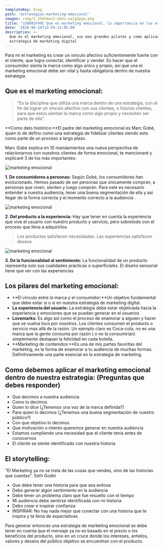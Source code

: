 ```yaml
---
templateKey: blog
path: 'estrategias-marketing-emocional'
imagen: /img/1_254tmox2-2dnv-uajg2pga.png
title: "\U0001F49C Que es marketing emocional, la importancia en las estrategias digitales y como aplicarlo."
date: '2018-06-14T13:59:13-05:00'
description: >-
  Que es el marketing emocional, sus mas grandes pilares y como aplicarlo a una
  estrategia de marketing digital
---
```

Para mi el marketing es crear un vinculo afectivo suficientemente fuerte con el cliente, que logra conectar, identificar y vender. Es hacer que el consumidor sienta la marca como algo único y propio, así que una el marketing emocional debe ser vital y hasta obligatoria dentro de nuestra estrategia.

## Que es el marketing emocional: 

> "Es la disciplina que utiliza una marca dentro de una estrategia, con el fin de lograr un vínculo afectivo con sus clientes, o futuros clientes, para que estos sientan la marca como algo propio y necesiten ser parte de ella".

**Como dato histórico:**El padre del marketing emocional es Marc Gobé, quien lo de defino como una estrategia de fidelizar clientes viendo esto como parte de un proceso a largo plazo. 

Marc Gobé explica en 10 mandamientos una nueva perspectiva de relacionarnos con nuestros clientes de forma emocional, te mencionaré y explicaré 3 de los más importantes:

![marketing emocional ](/img/1_254tmox2-2dnv-uajg2pga.png)

**1. De consumidores a personas:** Según Gobé, los consumidores han evolucionado. Hemos pasado de ser personas que únicamente compran, a personas que viven, sienten y luego compran. Para este es necesario entender a nuestra audiencia, tener una buena segmentación de ella y así llegar de la forma correcta y el momento correcto a la audiencia . 

![marketing emocional](/img/1_g655vddiqvtqwxcfsssvlg.png)



**2. Del producto a la experiencia:** Hay que tener en cuenta la experiencia que vive el usuario con nuestro producto y servicio, pero sobretodo con el proceso que lleva a adquirirlos. 

> Los productos satisfacen necesidades. Las experiencias satisfacen deseos



![marketing emocional](/img/1_i-wfpn6ygfxihphq6pxryw.png)



**3. De la funcionalidad al sentimiento:** La funcionalidad de un producto representa solo sus cualidades prácticas o superficiales. El diseño sensorial tiene que ver con las experiencias

## Los pilares del marketing emocional:

* **El vinculo entre la marca y el consumidor:**Un objetivo fundamental que debe estar si o si en nuestra estrategia de marketing digital. 
* **La experiencia del usuario:** La estrategia debe estar objetivada hacia la experiencia y emociones que se puedan generar en el usuarios
* **Lovemarks:** Es algo así como el proceso de enamorar a alguien y hacer que se vuelva loco por nosotros. Los clientes consumen el producto o servicio mas allá de la razón. Un ejemplo claro es Coca-cola, no es una marca que la gente consuma por razón ( o no la consumirían) simplemente destapan la felicidad en cada botella. 
* **Marketing de contenidos:**Es una de mis partes favoritas del marketing, es la forma de enamorar a tu audiencia de muchas formas. Definitivamente una parte esencial en la estrategia de marketing.



## Como debemos aplicar el marketing emocional dentro de nuestra estrategia: (Preguntas que debes responder)

* Que decimos a nuestra audiencia
* Como lo decimos
* Quien lo dice (¿Tenemos una voz de la marca definida?)
* Para quien lo decimos (¿Tenemos una buena segmentación de nuestro público?)
* Con que objetivo lo decimos 
* Que motivación o interés queremos generar en nuestra audiencia
* Estamos cumpliendo una necesidad que el cliente tenia antes de conocernos
* El cliente se siente identificado con nuestra historia



## El storytelling: 

"El Marketing ya no se trata de las cosas que vendes, sino de las historias que cuentas". Seth Godin

* Que debe tener una historia para que sea exitosa
* Debo generar algún sentimiento en la audiencia
* Debe tener un problema claro que fue resuelto con el tiempo
* Mi audiencia debe sentirse identificada con mi historia
* Debo crear e inspirar confianza
* INSPIRAR: No hay nada mejor que conectar con una historia que te inspira y te llena de expectativas



Para generar entonces una estrategia de marketing emocional se debe tener en cuenta que el mensaje ya no es basado en el precio o los beneficios del producto, sino en un cruce donde los intereses, anhelos, valores y deseos del público objetivo se encuentran con el producto.
